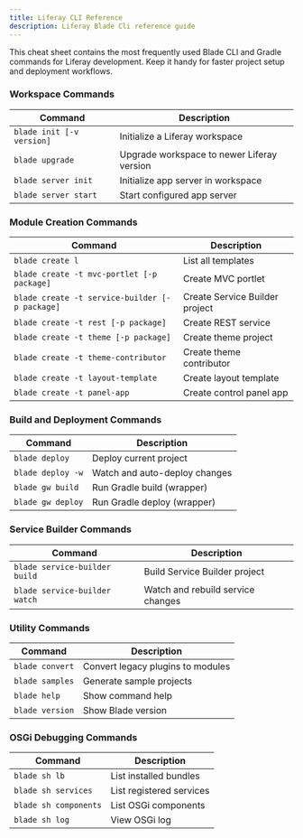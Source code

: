```yaml
---
title: Liferay CLI Reference
description: Liferay Blade Cli reference guide
---
```


This cheat sheet contains the most frequently used Blade CLI and Gradle commands for Liferay development. Keep it handy for faster project setup and deployment workflows.

### Workspace Commands

| Command                   | Description                                |
| ------------------------- | ------------------------------------------ |
| `blade init [-v version]` | Initialize a Liferay workspace             |
| `blade upgrade`           | Upgrade workspace to newer Liferay version |
| `blade server init`       | Initialize app server in workspace         |
| `blade server start`      | Start configured app server                |

### Module Creation Commands

| Command                                        | Description                    |
| ---------------------------------------------- | ------------------------------ |
| `blade create l`                               | List all templates             |
| `blade create -t mvc-portlet [-p package]`     | Create MVC portlet             |
| `blade create -t service-builder [-p package]` | Create Service Builder project |
| `blade create -t rest [-p package]`            | Create REST service            |
| `blade create -t theme [-p package]`           | Create theme project           |
| `blade create -t theme-contributor`            | Create theme contributor       |
| `blade create -t layout-template`              | Create layout template         |
| `blade create -t panel-app`                    | Create control panel app       |

### Build and Deployment Commands

| Command           | Description                   |
| ----------------- | ----------------------------- |
| `blade deploy`    | Deploy current project        |
| `blade deploy -w` | Watch and auto-deploy changes |
| `blade gw build`  | Run Gradle build (wrapper)    |
| `blade gw deploy` | Run Gradle deploy (wrapper)   |

### Service Builder Commands

| Command                       | Description                       |
| ----------------------------- | --------------------------------- |
| `blade service-builder build` | Build Service Builder project     |
| `blade service-builder watch` | Watch and rebuild service changes |

### Utility Commands

| Command         | Description                       |
| --------------- | --------------------------------- |
| `blade convert` | Convert legacy plugins to modules |
| `blade samples` | Generate sample projects          |
| `blade help`    | Show command help                 |
| `blade version` | Show Blade version                |

### OSGi Debugging Commands

| Command               | Description              |
| --------------------- | ------------------------ |
| `blade sh lb`         | List installed bundles   |
| `blade sh services`   | List registered services |
| `blade sh components` | List OSGi components     |
| `blade sh log`        | View OSGi log            |
